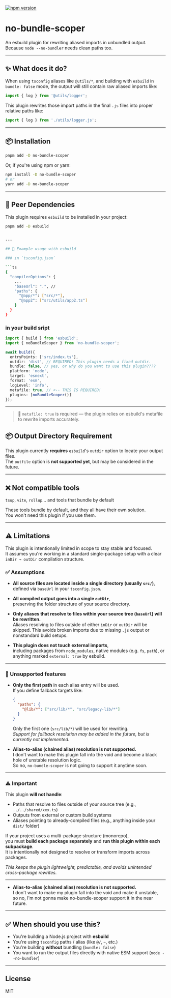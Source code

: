 [![npm version](https://img.shields.io/npm/v/no-bundle-scoper?color=blue)](https://www.npmjs.com/package/no-bundle-scoper)

# no-bundle-scoper

An esbuild plugin for rewriting aliased imports in unbundled output.  
Because `node --no-bundler` needs clean paths too.

---

## ✨ What does it do?

When using `tsconfig` aliases like `@utils/*`, and building with `esbuild` in `bundle: false` mode, the output will still contain raw aliased imports like:

```js
import { log } from '@utils/logger';
```

This plugin rewrites those import paths in the final `.js` files into proper relative paths like:

```js
import { log } from './utils/logger.js';
```

---

## 📦 Installation

```sh
pnpm add -D no-bundle-scoper
```

Or, if you're using npm or yarn:

```sh
npm install -D no-bundle-scoper
# or
yarn add -D no-bundle-scoper
```

---

## 🔌 Peer Dependencies

This plugin requires `esbuild` to be installed in your project:

```bash
pnpm add -D esbuild


---

## 🔧 Example usage with esbuild

### in `tsconfig.json`

```ts
{
  "compilerOptions": {
    ...
    "baseUrl": ".", //
    "paths": {
      "@app/*": ["src/*"],
      "@app2": ["src/utils/app2.ts"]
    }
  }
}

```

### in your build sript

```ts
import { build } from 'esbuild';
import { noBundleScoper } from 'no-bundle-scoper';

await build({
  entryPoints: ['src/index.ts'],
  outdir: 'dist', // REQUIRED! This plugin needs a fixed outdir.
  bundle: false, // yes, or why do you want to use this plugin????
  platform: 'node',
  target: 'esnext',
  format: 'esm',
  logLevel: 'info',
  metafile: true, // <-- THIS IS REQUIRED!
  plugins: [noBundleScoper()]
});
```

---

> 📌 `metafile: true` is required — the plugin relies on esbuild's metafile to rewrite imports accurately.

## 📦 Output Directory Requirement

This plugin currently **requires** `esbuild`'s `outdir` option to locate your output files.  
The `outfile` option is **not supported yet**, but may be considered in the future.

---

## ❌ Not compatible tools

`tsup`, `vite`, `rollup`... and tools that bundle by default

These tools bundle by default, and they all have their own solution.  
You won't need this plugin if you use them.

---

## ⚠ Limitations

This plugin is intentionally limited in scope to stay stable and focused.  
It assumes you're working in a standard single-package setup with a clear `inDir → outDir` compilation structure.

### ✅ Assumptions

- **All source files are located inside a single directory (usually `src/`)**,  
  defined via `baseUrl` in your `tsconfig.json`.

- **All compiled output goes into a single `outDir`**,  
  preserving the folder structure of your source directory.

- **Only aliases that resolve to files within your source tree (`baseUrl`) will be rewritten.**  
  Aliases resolving to files outside of either `inDir` or `outDir` will be skipped.
  This avoids broken imports due to missing `.js` output or nonstandard build setups.

- **This plugin does not touch external imports**,  
  including packages from `node_modules`, native modules (e.g. `fs`, `path`), or anything marked `external: true` by esbuild.

---

### 🚫 Unsupported features

- **Only the first path** in each alias entry will be used.  
  If you define fallback targets like:

  ```json
  {
    "paths": {
      "@lib/*": ["src/lib/*", "src/legacy-lib/*"]
    }
  }
  ```

  Only the first one (`src/lib/*`) will be used for rewriting.  
  _Support for fallback resolution may be added in the future, but is currently not implemented._

- **Alias-to-alias (chained alias) resolution is not supported.**  
  I don't want to make this plugin fall into the void and become a black hole of unstable resolution logic.  
  So no, `no-bundle-scoper` is not going to support it anytime soon.

---

### ⚠️ Important

This plugin **will not handle**:

- Paths that resolve to files outside of your source tree (e.g., `../../shared/xxx.ts`)
- Outputs from external or custom build systems
- Aliases pointing to already-compiled files (e.g., anything inside your `dist/` folder)

If your project uses a multi-package structure (monorepo),  
you must **build each package separately** and **run this plugin within each subpackage**.  
It is intentionally not designed to resolve or transform imports across packages.

_This keeps the plugin lightweight, predictable, and avoids unintended cross-package rewrites._

---

- **Alias-to-alias (chained alias) resolution is not supported.**  
  I don't want to make my plugin fall into the void and make it unstable,  
  so no, I'm not gonna make no-bundle-scoper support it in the near future.

---

## ✅ When should you use this?

- You're building a Node.js project with **esbuild**
- You're using `tsconfig` paths / alias (like `@/`, `~`, etc.)
- You're building **without** bundling (`bundle: false`)
- You want to run the output files directly with native ESM support (`node --no-bundler`)

---

## License

MIT
